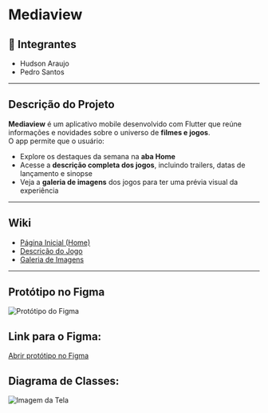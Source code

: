 #  Mediaview

## 👥 Integrantes
- Hudson Araujo  
- Pedro Santos

---

##  Descrição do Projeto

**Mediaview** é um aplicativo mobile desenvolvido com Flutter que reúne informações e novidades sobre o universo de **filmes e jogos**.  
O app permite que o usuário:

- Explore os destaques da semana na **aba Home**
- Acesse a **descrição completa dos jogos**, incluindo trailers, datas de lançamento e sinopse
- Veja a **galeria de imagens** dos jogos para ter uma prévia visual da experiência

---

##  Wiki

- [ Página Inicial (Home)](https://github.com/hudson12345/App_Jogos/wiki)
- [ Descrição do Jogo](https://github.com/hudson12345/App_Jogos/wiki/Descrição)
- [ Galeria de Imagens](https://github.com/hudson12345/App_Jogos/wiki/Galeria)

---

##  Protótipo no Figma

![Protótipo do Figma](https://drive.google.com/uc?id=1ci1Bb7smWYxH06vzh4_jBHbFej7kucBt)

##  Link para o Figma:
[Abrir protótipo no Figma](https://www.figma.com/design/jaUhy8Nfz77Ir6D8XZoJGC/Untitled?t=zoBzd0cLouL68SsP-1)

##  Diagrama de Classes:
![Imagem da Tela](https://drive.google.com/uc?export=view&id=1E5I8eUxRrKB6QGaQnR1_MlOca8IBHGtQ)

